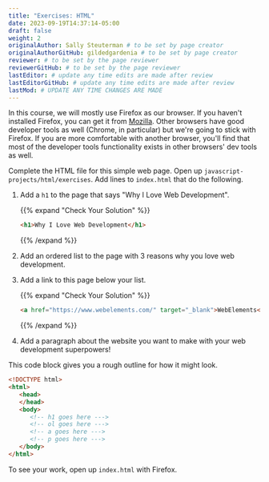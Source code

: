```yaml
---
title: "Exercises: HTML"
date: 2023-09-19T14:37:14-05:00
draft: false
weight: 2
originalAuthor: Sally Steuterman # to be set by page creator
originalAuthorGitHub: gildedgardenia # to be set by page creator
reviewer: # to be set by the page reviewer
reviewerGitHub: # to be set by the page reviewer
lastEditor: # update any time edits are made after review
lastEditorGitHub: # update any time edits are made after review
lastMod: # UPDATE ANY TIME CHANGES ARE MADE
---
```


In this course, we will mostly use Firefox as our browser. 
If you haven't installed Firefox, you can get it from [Mozilla](https://www.mozilla.org/en-US/firefox/new/). 
Other browsers have good developer tools as well (Chrome, in particular) but we're going to stick with Firefox. 
If you are more comfortable with another browser, you'll find that most of the developer tools functionality exists in other browsers' dev tools as well.

Complete the HTML file for this simple web page. Open up `javascript-projects/html/exercises`. Add lines to `index.html`
that do the following.

1. Add a `h1` to the page that says "Why I Love Web Development".
   
   {{% expand "Check Your Solution" %}}

   ```html
   <h1>Why I Love Web Development</h1>
   ```

   {{% /expand %}}

2. Add an ordered list to the page with 3 reasons why you love web development.
3. Add a link to this page below your list.

   {{% expand "Check Your Solution" %}}

   ```html
   <a href="https://www.webelements.com/" target="_blank">WebElements</a>
   ```
   
   {{% /expand %}}

4. Add a paragraph about the website you want to make with your web development
   superpowers!

This code block gives you a rough outline for how it might look.

```html {linenos=table}
<!DOCTYPE html>
<html>
   <head>
   </head>
   <body>
      <!-- h1 goes here --->
      <!-- ol goes here --->
      <!-- a goes here --->
      <!-- p goes here --->
   </body>
</html>
```

To see your work, open up `index.html` with Firefox. 
